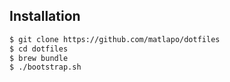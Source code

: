 ## Installation

```bash
$ git clone https://github.com/matlapo/dotfiles
$ cd dotfiles
$ brew bundle
$ ./bootstrap.sh
```
